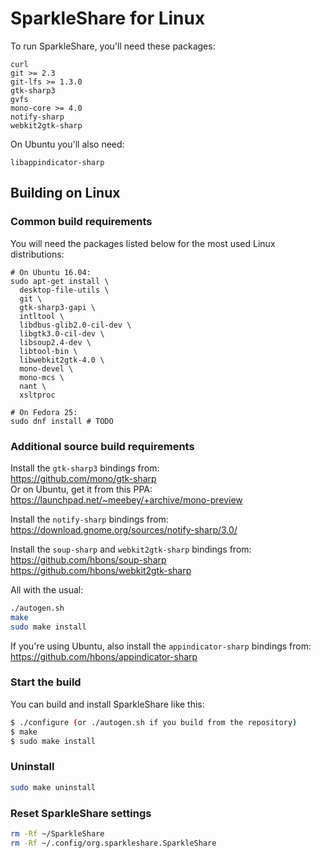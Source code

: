 # SparkleShare for Linux

To run SparkleShare, you'll need these packages:

```
curl
git >= 2.3
git-lfs >= 1.3.0
gtk-sharp3
gvfs
mono-core >= 4.0
notify-sharp
webkit2gtk-sharp
```

On Ubuntu you'll also need:

```
libappindicator-sharp
```


## Building on Linux

### Common build requirements

You will need the packages listed below for the most used Linux distributions:  

```shell
# On Ubuntu 16.04:
sudo apt-get install \
  desktop-file-utils \
  git \
  gtk-sharp3-gapi \
  intltool \
  libdbus-glib2.0-cil-dev \
  libgtk3.0-cil-dev \
  libsoup2.4-dev \
  libtool-bin \
  libwebkit2gtk-4.0 \
  mono-devel \
  mono-mcs \
  nant \
  xsltproc

# On Fedora 25:
sudo dnf install # TODO
```


### Additional source build requirements

Install the `gtk-sharp3` bindings from:  
https://github.com/mono/gtk-sharp  
Or on Ubuntu, get it from this PPA:  
https://launchpad.net/~meebey/+archive/mono-preview

Install the `notify-sharp` bindings from:  
https://download.gnome.org/sources/notify-sharp/3.0/

Install the `soup-sharp` and `webkit2gtk-sharp` bindings from:  
https://github.com/hbons/soup-sharp  
https://github.com/hbons/webkit2gtk-sharp

All with the usual:

```bash
./autogen.sh
make
sudo make install
```

If you're using Ubuntu, also install the `appindicator-sharp` bindings from:  
https://github.com/hbons/appindicator-sharp


### Start the build

You can build and install SparkleShare like this:

```bash
$ ./configure (or ./autogen.sh if you build from the repository)
$ make
$ sudo make install
```


### Uninstall

```bash
sudo make uninstall
```


### Reset SparkleShare settings

```bash
rm -Rf ~/SparkleShare
rm -Rf ~/.config/org.sparkleshare.SparkleShare
```

